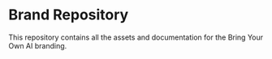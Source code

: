 # Brand Repository

This repository contains all the assets and documentation for the Bring Your Own AI branding.